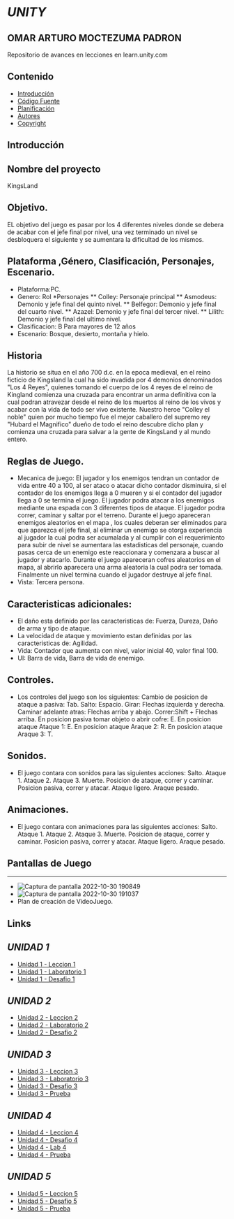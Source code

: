 # *UNITY*
## OMAR ARTURO MOCTEZUMA PADRON
Repositorio de avances en lecciones en learn.unity.com
##
##

## Contenido

- [Introducción](#introducción)
- [Código Fuente](#links)
- [Planificación](#planificación)
- [Autores](#autores)
- [Copyright](#copyright)


## Introducción

## Nombre del proyecto
KingsLand
## Objetivo.
EL objetivo del juego es pasar por los 4 diferentes niveles donde se debera de acabar con el jefe final por nivel, una vez terminado un nivel se desbloquera el siguiente y se aumentara la dificultad de los mismos. 
## Plataforma ,Género, Clasificación, Personajes, Escenario.
* Plataforma:PC.
* Genero: Rol
*Personajes
** Colley: Personaje principal
** Asmodeus: Demonio y jefe final del quinto nivel. 
** Belfegor: Demonio y jefe final del cuarto nivel.
** Azazel: Demonio y jefe final del tercer nivel.
** Lilith: Demonio y jefe final del ultimo nivel.
* Clasificacion: B Para mayores de 12 años
* Escenario: Bosque, desierto, montaña y hielo.
## Historia
La historio se situa en el año 700 d.c. en la epoca medieval, en el reino ficticio de Kingsland la cual ha sido invadida por 4 demonios denominados "Los 4 Reyes", quienes tomando el cuerpo de los 4 reyes de el reino de Kingland  comienza una cruzada para encontrar un arma definitiva con la cual podran atravezar desde el reino de los muertos  al reino de los vivos y acabar con la vida de todo ser vivo existente. Nuestro heroe "Colley el noble" quien por mucho tiempo fue el mejor caballero del supremo rey "Hubard el Magnifico" dueño de todo el reino descubre dicho plan y comienza una cruzada para salvar a la gente de KingsLand y al mundo entero.  
## Reglas de Juego.
* Mecanica de juego: El jugador y los enemigos tendran un contador de vida entre 40 a 100, al ser ataco o atacar dicho contador disminuira, si el contador de los enemigos llega a 0 mueren y si el contador del jugador llega a 0 se termina el juego. El jugador podra atacar a los enemigos mediante una espada con 3 diferentes tipos de ataque. El jugador podra correr, caminar y saltar por el terreno. Durante el juego apareceran enemigos aleatorios en el mapa , los cuales deberan ser eliminados para que aparezca el jefe final, al eliminar un enemigo se otorga experiencia al jugador la cual podra ser acumalada y al cumplir con el requerimiento para subir de nivel se aumentara las estadisticas del personaje, cuando pasas cerca de un enemigo este reaccionara y comenzara a buscar al jugador y atacarlo. Durante el juego apareceran cofres aleatorios en el mapa, al abrirlo aparecera una arma aleatoria la cual podra ser tomada. Finalmente un nivel termina cuando el jugador destruye al jefe final. 
* Vista: Tercera persona.
## Caracteristicas adicionales:
* El daño esta definido por las caracteristicas de: Fuerza, Dureza, Daño de arma y tipo de ataque.
* La velocidad de ataque y movimiento estan definidas por las caracteristicas de: Agilidad.
* Vida: Contador que aumenta con nivel, valor inicial 40, valor final 100.
* UI: Barra de vida, Barra de vida de enemigo.
## Controles. 
* Los controles del juego son los siguientes:
Cambio de posicion de ataque a pasiva: Tab.
Salto: Espacio.
Girar: Flechas izquierda y derecha.
Caminar adelante atras: Flechas arriba y abajo.
Correr:Shift + Flechas arriba.
En posicion pasiva tomar objeto o abrir cofre: E.
En posicion ataque Ataque 1: E.
En posicion ataque Araque 2: R.
En posicion ataque Araque 3: T.
## Sonidos. 
* El juego contara con sonidos para las siguientes acciones:
Salto.
Ataque 1.
Ataque 2.
Ataque 3.
Muerte.
Posicion de ataque, correr y caminar.
Posicion pasiva, correr y atacar.
Ataque ligero.
Araque pesado.
## Animaciones. 
* El juego contara con animaciones para las siguientes acciones:
Salto.
Ataque 1.
Ataque 2.
Ataque 3.
Muerte.
Posicion de ataque, correr y caminar.
Posicion pasiva, correr y atacar.
Ataque ligero.
Araque pesado.
## Pantallas de Juego
***
* ![Captura de pantalla 2022-10-30 190849](https://user-images.githubusercontent.com/72763508/198912285-9e0511ee-2a78-47c4-a4ec-d6cafd07eafd.png)
* ![Captura de pantalla 2022-10-30 191037](https://user-images.githubusercontent.com/72763508/198912287-d1aefe49-9a4d-4793-a4f3-101a49e0fcec.png)
*  Plan de creación de VideoJuego.

## Links
## ***UNIDAD 1***
 * [Unidad 1 - Leccion 1](https://github.com/oipihamed/Unity-UTNG/tree/main/Unidad1_Leccion%201)
* [Unidad 1 - Laboratorio 1](https://github.com/oipihamed/Unity-UTNG/tree/main/Unidad1_Laboratorio1)
* [Unidad 1 - Desafio 1](https://github.com/oipihamed/Unity-UTNG/blob/main/Unidad1_Desafio1_Explicacion_Video.pptx)
## ***UNIDAD 2*** 
* [Unidad 2 - Leccion 2](https://github.com/oipihamed/Unity-UTNG/tree/main/Unidad2_Leccion2)
* [Unidad 2 - Laboratorio 2](https://github.com/oipihamed/Unity-UTNG/tree/main/Unidad2_Laboratorio2)
* [Unidad 2 - Desafio 2](https://github.com/oipihamed/Unity-UTNG/tree/main/Unidad2_Desafio2)
## ***UNIDAD 3***
* [Unidad 3 - Leccion 3](https://github.com/oipihamed/Unity-UTNG/tree/main/U3_Leccion3_Export)
* [Unidad 3 - Laboratorio 3](https://github.com/oipihamed/Unity-UTNG/tree/main/U3_Laboratorio3_Export)
* [Unidad 3 - Desafio 3](https://github.com/oipihamed/Unity-UTNG/tree/main/U3_Desafio3_Export)
* [Unidad 3 - Prueba](https://user-images.githubusercontent.com/72763508/197306807-f378cae1-ce0b-41c7-865d-c216c416483d.png)
## ***UNIDAD 4***
* [Unidad 4 - Leccion 4](https://github.com/oipihamed/Unity-UTNG/tree/main/U4_Leccion4_Export)
* [Unidad 4 - Desafio 4](https://github.com/oipihamed/Unity-UTNG/tree/main/U4_Desafio4)
* [Unidad 4 - Lab 4](https://github.com/oipihamed/Unity-UTNG/tree/main/Unidad4_Lab4)
* [Unidad 4 - Prueba](https://user-images.githubusercontent.com/72763508/198740834-f7d88f76-6433-417a-9126-969f7bb2b173.png)
## ***UNIDAD 5***

* [Unidad 5 - Leccion 5](https://github.com/oipihamed/Unity-UTNG/tree/main/Unidad5_Leccion5_Export)
* [Unidad 5 - Desafio 5](https://github.com/oipihamed/Unity-UTNG/tree/main/Unidad5_Desafio5_Export)
* [Unidad 5 - Prueba](https://user-images.githubusercontent.com/72763508/197308001-bf168f08-9fcc-46b3-900f-8cba91b459d4.png)
